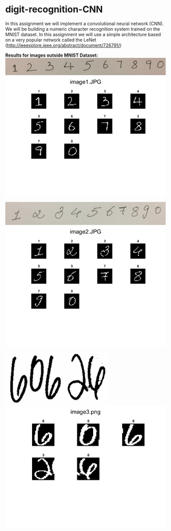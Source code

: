 # digit-recognition-CNN
In this assignment we will implement a convolutional neural network (CNN). We will be building a numeric character recognition system trained on the MNIST dataset. In this assignment we will use a simple architecture based on a very popular network called the LeNet (http://ieeexplore.ieee.org/abstract/document/726791/)


**Results for images outside MNIST Dataset:**
![image1](/images/image1.JPG)
![image1](/ec/results/1.png)

![image1](/images/image2.JPG)
![image1](/ec/results/2.png)

![image1](/images/image3.png)
![image1](/ec/results/3.png)
